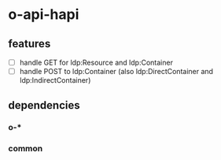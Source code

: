# o-api-hapi

## features

* [ ] handle GET for ldp:Resource and ldp:Container
* [ ] handle POST to ldp:Container (also ldp:DirectContainer and ldp:IndirectContainer)

## dependencies

### o-*

### common
